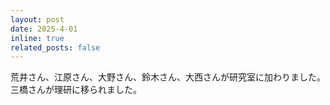 ```yaml
---
layout: post
date: 2025-4-01
inline: true
related_posts: false
---
```


荒井さん、江原さん、大野さん、鈴木さん、大西さんが研究室に加わりました。三橋さんが理研に移られました。
